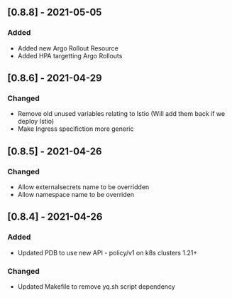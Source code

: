 ## [0.8.8] - 2021-05-05

### Added

- Added new Argo Rollout Resource
- Added HPA targetting Argo Rollouts

## [0.8.6] - 2021-04-29

### Changed

- Remove old unused variables relating to Istio (Will add them back if we deploy Istio)
- Make Ingress specifiction more generic

## [0.8.5] - 2021-04-26

### Changed

- Allow externalsecrets name to be overridden 
- Allow namespace name to be overriden


## [0.8.4] - 2021-04-26

### Added

- Updated PDB to use new API - policy/v1 on k8s clusters 1.21+

### Changed

- Updated Makefile to remove yq.sh script dependency 
